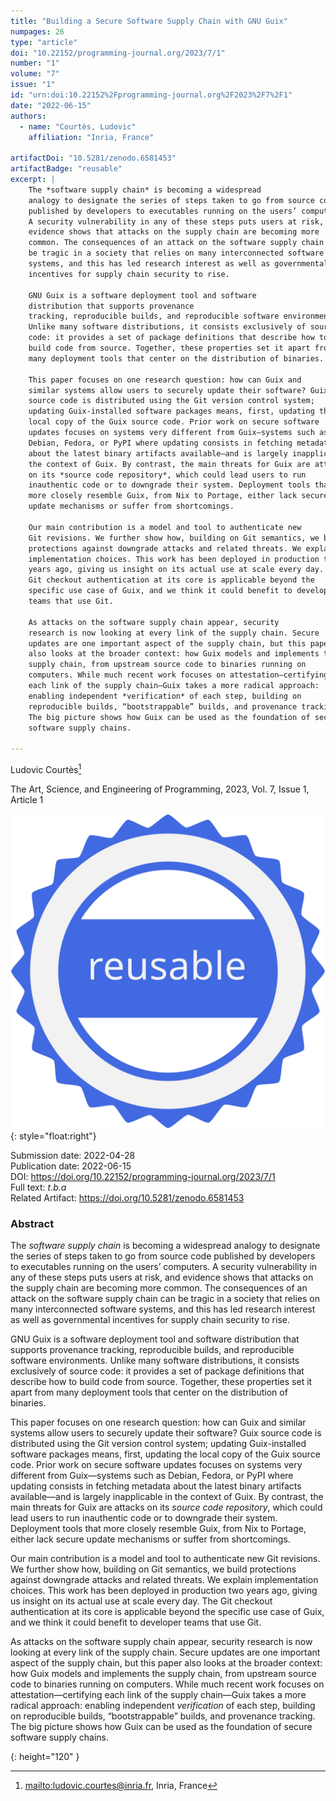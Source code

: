 ```yaml
---
title: "Building a Secure Software Supply Chain with GNU Guix"
numpages: 26
type: "article"
doi: "10.22152/programming-journal.org/2023/7/1"
number: "1"
volume: "7"
issue: "1"
id: "urn:doi:10.22152%2Fprogramming-journal.org%2F2023%2F7%2F1"
date: "2022-06-15"
authors: 
  - name: "Courtès, Ludovic"
    affiliation: "Inria, France"

artifactDoi: "10.5281/zenodo.6581453"
artifactBadge: "reusable"
excerpt: |
    The *software supply chain* is becoming a widespread
    analogy to designate the series of steps taken to go from source code
    published by developers to executables running on the users’ computers.
    A security vulnerability in any of these steps puts users at risk, and
    evidence shows that attacks on the supply chain are becoming more
    common. The consequences of an attack on the software supply chain can
    be tragic in a society that relies on many interconnected software
    systems, and this has led research interest as well as governmental
    incentives for supply chain security to rise.
    
    GNU Guix is a software deployment tool and software
    distribution that supports provenance
    tracking, reproducible builds, and reproducible software environments.
    Unlike many software distributions, it consists exclusively of source
    code: it provides a set of package definitions that describe how to
    build code from source. Together, these properties set it apart from
    many deployment tools that center on the distribution of binaries.
    
    This paper focuses on one research question: how can Guix and
    similar systems allow users to securely update their software? Guix
    source code is distributed using the Git version control system;
    updating Guix-installed software packages means, first, updating the
    local copy of the Guix source code. Prior work on secure software
    updates focuses on systems very different from Guix—systems such as
    Debian, Fedora, or PyPI where updating consists in fetching metadata
    about the latest binary artifacts available—and is largely inapplicable in
    the context of Guix. By contrast, the main threats for Guix are attacks
    on its *source code repository*, which could lead users to run
    inauthentic code or to downgrade their system. Deployment tools that
    more closely resemble Guix, from Nix to Portage, either lack secure
    update mechanisms or suffer from shortcomings.
    
    Our main contribution is a model and tool to authenticate new
    Git revisions. We further show how, building on Git semantics, we build
    protections against downgrade attacks and related threats. We explain
    implementation choices. This work has been deployed in production two
    years ago, giving us insight on its actual use at scale every day. The
    Git checkout authentication at its core is applicable beyond the
    specific use case of Guix, and we think it could benefit to developer
    teams that use Git.
    
    As attacks on the software supply chain appear, security
    research is now looking at every link of the supply chain. Secure
    updates are one important aspect of the supply chain, but this paper
    also looks at the broader context: how Guix models and implements the
    supply chain, from upstream source code to binaries running on
    computers. While much recent work focuses on attestation—certifying
    each link of the supply chain—Guix takes a more radical approach:
    enabling independent *verification* of each step, building on
    reproducible builds, “bootstrappable” builds, and provenance tracking.
    The big picture shows how Guix can be used as the foundation of secure
    software supply chains.

---
```

Ludovic Courtès[^1]

The Art, Science, and Engineering of Programming, 2023, Vol. 7, Issue 1, Article 1

[![ae_reusable]](https://doi.org/10.5281/zenodo.6581453)
{: style="float:right"}

Submission date: 2022-04-28  
Publication date: 2022-06-15  
DOI: <https://doi.org/10.22152/programming-journal.org/2023/7/1>  
Full text: *t.b.a*  
Related Artifact: <https://doi.org/10.5281/zenodo.6581453>

### Abstract

The *software supply chain* is becoming a widespread
analogy to designate the series of steps taken to go from source code
published by developers to executables running on the users’ computers.
A security vulnerability in any of these steps puts users at risk, and
evidence shows that attacks on the supply chain are becoming more
common. The consequences of an attack on the software supply chain can
be tragic in a society that relies on many interconnected software
systems, and this has led research interest as well as governmental
incentives for supply chain security to rise.

GNU Guix is a software deployment tool and software
distribution that supports provenance
tracking, reproducible builds, and reproducible software environments.
Unlike many software distributions, it consists exclusively of source
code: it provides a set of package definitions that describe how to
build code from source. Together, these properties set it apart from
many deployment tools that center on the distribution of binaries.

This paper focuses on one research question: how can Guix and
similar systems allow users to securely update their software? Guix
source code is distributed using the Git version control system;
updating Guix-installed software packages means, first, updating the
local copy of the Guix source code. Prior work on secure software
updates focuses on systems very different from Guix—systems such as
Debian, Fedora, or PyPI where updating consists in fetching metadata
about the latest binary artifacts available—and is largely inapplicable in
the context of Guix. By contrast, the main threats for Guix are attacks
on its *source code repository*, which could lead users to run
inauthentic code or to downgrade their system. Deployment tools that
more closely resemble Guix, from Nix to Portage, either lack secure
update mechanisms or suffer from shortcomings.

Our main contribution is a model and tool to authenticate new
Git revisions. We further show how, building on Git semantics, we build
protections against downgrade attacks and related threats. We explain
implementation choices. This work has been deployed in production two
years ago, giving us insight on its actual use at scale every day. The
Git checkout authentication at its core is applicable beyond the
specific use case of Guix, and we think it could benefit to developer
teams that use Git.

As attacks on the software supply chain appear, security
research is now looking at every link of the supply chain. Secure
updates are one important aspect of the supply chain, but this paper
also looks at the broader context: how Guix models and implements the
supply chain, from upstream source code to binaries running on
computers. While much recent work focuses on attestation—certifying
each link of the supply chain—Guix takes a more radical approach:
enabling independent *verification* of each step, building on
reproducible builds, “bootstrappable” builds, and provenance tracking.
The big picture shows how Guix can be used as the foundation of secure
software supply chains.


[^1]: <mailto:ludovic.courtes@inria.fr>, Inria, France

[ae_reusable]: /assets/images/ae_reusable.svg "Reusable Artifact Badge"
{: height="120" }

